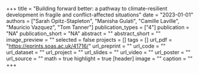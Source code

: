+++
title = "Building forward better: a pathway to climate-resilient development in fragile and conflict-affected situations"
date = "2023-01-01"
authors = ["Sarah Opitz-Stapleton", "Manisha Gulati", "Camille Laville", "Mauricio Vazquez", "Tom Tanner"]
publication_types = ["4"]
publication = "NA"
publication_short = "NA"
abstract = ""
abstract_short = ""
image_preview = ""
selected = false
projects = []
tags = []
url_pdf = "https://eprints.soas.ac.uk/41716/"
url_preprint = ""
url_code = ""
url_dataset = ""
url_project = ""
url_slides = ""
url_video = ""
url_poster = ""
url_source = ""
math = true
highlight = true
[header]
image = ""
caption = ""
+++
